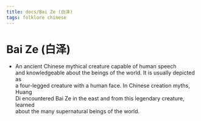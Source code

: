 ```yaml
---
title: docs/Bai Ze (白泽)
tags: folklore chinese
---
```


# Bai Ze (白泽)
- An ancient Chinese mythical creature capable of human speech  
	and knowledgeable about the beings of the world. It is usually depicted as  
	a four-legged creature with a human face. In Chinese creation myths, Huang  
	Di encountered Bai Ze in the east and from this legendary creature, learned  
	about the many supernatural beings of the world.